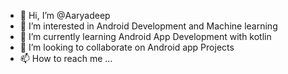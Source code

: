 - 👋 Hi, I’m @Aaryadeep
- 👀 I’m interested in Android Development and Machine learning
- 🌱 I’m currently learning Android App Development with kotlin
- 💞️ I’m looking to collaborate on Android app Projects
- 📫 How to reach me ...

<!---
Aaryadeep/Aaryadeep is a ✨ special ✨ repository because its `README.md` (this file) appears on your GitHub profile.
You can click the Preview link to take a look at your changes.
--->
